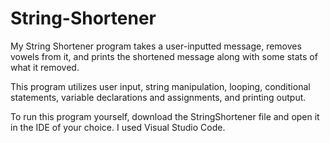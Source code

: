 # String-Shortener
My String Shortener program takes a user-inputted message, removes vowels from it, and prints the shortened message along with some stats of what it removed.

This program utilizes user input, string manipulation, looping, conditional statements, variable declarations and assignments, and printing output.

To run this program yourself, download the StringShortener file and open it in the IDE of your choice. I used Visual Studio Code.
